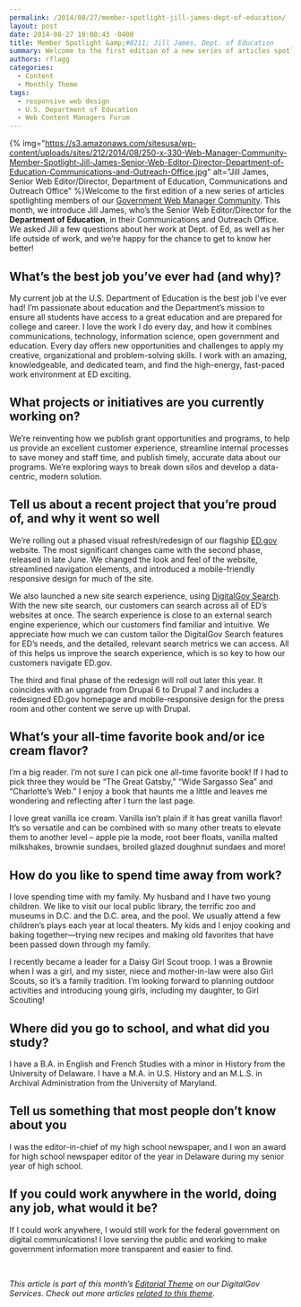 ```yaml
---
permalink: /2014/08/27/member-spotlight-jill-james-dept-of-education/
layout: post
date: 2014-08-27 10:00:43 -0400
title: Member Spotlight &amp;#8211; Jill James, Dept. of Education
summary: Welcome to the first edition of a new series of articles spotlighting members of our Government Web Manager Community. This month, we introduce Jill James, who&rsquo;s the Senior Web Editor/Director for the Department of Education, in their Communications and Outreach Office.
authors: rflagg
categories:
  - Content
  - Monthly Theme
tags:
  - responsive web design
  - U.S. Department of Education
  - Web Content Managers Forum
---
```


{% img="https://s3.amazonaws.com/sitesusa/wp-content/uploads/sites/212/2014/08/250-x-330-Web-Manager-Community-Member-Spotlight-Jill-James-Senior-Web-Editor-Director-Department-of-Education-Communications-and-Outreach-Office.jpg" alt="Jill James, Senior Web Editor/Director, Department of Education, Communications and Outreach Office" %}Welcome to the first edition of a new series of articles spotlighting members of our [Government Web Manager Community](https://www.WHATEVER/communities/web-managers-forum/ "Web Content Managers Forum"). This month, we introduce Jill James, who’s the Senior Web Editor/Director for the **Department of Education**, in their Communications and Outreach Office. We asked Jill a few questions about her work at Dept. of Ed, as well as her life outside of work, and we’re happy for the chance to get to know her better!

## What’s the best job you&#8217;ve ever had (and why)?

My current job at the U.S. Department of Education is the best job I’ve ever had! I’m passionate about education and the Department’s mission to ensure all students have access to a great education and are prepared for college and career. I love the work I do every day, and how it combines communications, technology, information science, open government and education. Every day offers new opportunities and challenges to apply my creative, organizational and problem-solving skills. I work with an amazing, knowledgeable, and dedicated team, and find the high-energy, fast-paced work environment at ED exciting.

## What projects or initiatives are you currently working on?

We’re reinventing how we publish grant opportunities and programs, to help us provide an excellent customer experience, streamline internal processes to save money and staff time, and publish timely, accurate data about our programs. We’re exploring ways to break down silos and develop a data-centric, modern solution.

## Tell us about a recent project that you’re proud of, and why it went so well

We’re rolling out a phased visual refresh/redesign of our flagship [ED.gov](http://www.ed.gov/ "Dept. of Education") website. The most significant changes came with the second phase, released in late June. We changed the look and feel of the website, streamlined navigation elements, and introduced a mobile-friendly responsive design for much of the site.

We also launched a new site search experience, using [DigitalGov Search](https://www.WHATEVER/services/search/ "DigitalGov Search"). With the new site search, our customers can search across all of ED’s websites at once. The search experience is close to an external search engine experience, which our customers find familiar and intuitive. We appreciate how much we can custom tailor the DigitalGov Search features for ED’s needs, and the detailed, relevant search metrics we can access. All of this helps us improve the search experience, which is so key to how our customers navigate ED.gov.

The third and final phase of the redesign will roll out later this year. It coincides with an upgrade from Drupal 6 to Drupal 7 and includes a redesigned ED.gov homepage and mobile-responsive design for the press room and other content we serve up with Drupal.

## What&#8217;s your all-time favorite book and/or ice cream flavor?

I’m a big reader. I’m not sure I can pick one all-time favorite book! If I had to pick three they would be “The Great Gatsby,” “Wide Sargasso Sea” and “Charlotte’s Web.” I enjoy a book that haunts me a little and leaves me wondering and reflecting after I turn the last page.

I love great vanilla ice cream. Vanilla isn’t plain if it has great vanilla flavor! It’s so versatile and can be combined with so many other treats to elevate them to another level – apple pie  la mode, root beer floats, vanilla malted milkshakes, brownie sundaes, broiled glazed doughnut sundaes and more!

## How do you like to spend time away from work?

I love spending time with my family. My husband and I have two young children. We like to visit our local public library, the terrific zoo and museums in D.C. and the D.C. area, and the pool. We usually attend a few children’s plays each year at local theaters. My kids and I enjoy cooking and baking together—trying new recipes and making old favorites that have been passed down through my family.

I recently became a leader for a Daisy Girl Scout troop. I was a Brownie when I was a girl, and my sister, niece and mother-in-law were also Girl Scouts, so it’s a family tradition. I’m looking forward to planning outdoor activities and introducing young girls, including my daughter, to Girl Scouting!

## Where did you go to school, and what did you study?

I have a B.A. in English and French Studies with a minor in History from the University of Delaware. I have a M.A. in U.S. History and an M.L.S. in Archival Administration from the University of Maryland.

## Tell us something that most people don&#8217;t know about you

I was the editor-in-chief of my high school newspaper, and I won an award for high school newspaper editor of the year in Delaware during my senior year of high school.

## If you could work anywhere in the world, doing any job, what would it be?

If I could work anywhere, I would still work for the federal government on digital communications! I love serving the public and working to make government information more transparent and easier to find.

&nbsp;

_This article is part of this month&#8217;s [Editorial Theme](https://www.WHATEVER/join-digitalgov/#guidelines) on our DigitalGov Services. Check out more articles [related to this theme](https://www.WHATEVER/recent-monthly-themes/ "Recent Monthly Themes")._